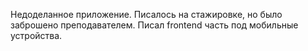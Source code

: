 Недоделанное приложение.
Писалось на стажировке, но было заброшено преподавателем.
Писал frontend часть под мобильные устройства.
